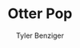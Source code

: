 ---
title: Otter Pop
github: https://github.com/tybenz/otter-pop/
demo: http://tybenz.com/otter-pop
author: Tyler Benziger
ssg:
  - Jekyll
cms:
  - No Cms
---